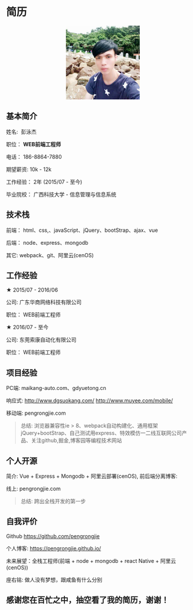 # 简历
<div align="center">    
  <img src="./jie.png" width = "200" height = "200" alt="彭泳杰" align=center />
</div>

## 基本简介
姓名:  彭泳杰

职位： **WEB前端工程师**

电话： 186-8864-7880

期望薪资:  10k - 12k

工作经验： 2年 (2015/07 - 至今)

毕业院校： 广西科技大学 - 信息管理与信息系统

## 技术栈
前端： html、css,、javaScript、jQuery、bootStrap、ajax、vue

后端： node、express、mongodb 

其它:  webpack、git、阿里云(cenOS)
## 工作经验

★ 2015/07 - 2016/06

公司:  广东华商网络科技有限公司

职位： WEB前端工程师

★ 2016/07 - 至今 

公司:  东莞索康自动化有限公司

职位： WEB前端工程师
## 项目经验
PC端:   maikang-auto.com、gdyuetong.cn

响应式:  http://www.dgsuokang.com/  http://www.muyee.com/mobile/

移动端:  pengrongjie.com

> 总结:    浏览器兼容性ie > 8、webpack自动构建化、通用框架jQuery+bootStrap、自己测试用express、特效模仿一二线互联网公司产品、关注github,掘金,博客园等编程技术网站
## 个人开源
简介:  Vue + Express + Mongodb + 阿里云部署(cenOS), 前后端分离博客: 

线上:  pengrongjie.com
> 总结: 跨出全栈开发的第一步
## 自我评价
Github     https://github.com/pengrongjie

个人博客:  https://pengrongjie.github.io/

未来展望：全栈工程师(前端 + node + mongodb + react Native + 阿里云(cenOS))

座右铭:    做人没有梦想，跟咸鱼有什么分别

## 感谢您在百忙之中，抽空看了我的简历，谢谢！
